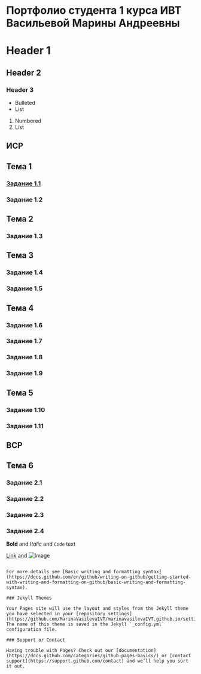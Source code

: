 
# Портфолио студента 1 курса ИВТ Васильевой Марины Андреевны

# Header 1
## Header 2
### Header 3

- Bulleted
- List

1. Numbered
2. List
## ИСР

## Тема 1

### [Задание 1.1](https://github.com/MarinaVasilevaIVT/marinavasilevaIVT.github.io/blob/main/%D0%92%D0%B0%D1%81%D0%B8%D0%BB%D1%8C%D0%B5%D0%B2%D0%B0%20%D0%9C.%D0%90.%2C%20%D0%B3%D1%80.1.1%2C%20%D0%97%D0%B0%D0%B4%D0%B0%D0%BD%D0%B8%D0%B5%201.1%20%D0%98%D0%A1%D0%A0.pdf)

### Задание 1.2

## Тема 2

### Задание 1.3

## Тема 3

### Задание 1.4

### Задание 1.5

## Тема 4

### Задание 1.6

### Задание 1.7

### Задание 1.8

### Задание 1.9

## Тема 5

### Задание 1.10

### Задание 1.11

## ВСР
## Тема 6

### Задание 2.1

### Задание 2.2

### Задание 2.3

### Задание 2.4

**Bold** and _Italic_ and `Code` text

[Link](url) and ![Image](src)
```

For more details see [Basic writing and formatting syntax](https://docs.github.com/en/github/writing-on-github/getting-started-with-writing-and-formatting-on-github/basic-writing-and-formatting-syntax).

### Jekyll Themes

Your Pages site will use the layout and styles from the Jekyll theme you have selected in your [repository settings](https://github.com/MarinaVasilevaIVT/marinavasilevaIVT.github.io/settings/pages). The name of this theme is saved in the Jekyll `_config.yml` configuration file.

### Support or Contact

Having trouble with Pages? Check out our [documentation](https://docs.github.com/categories/github-pages-basics/) or [contact support](https://support.github.com/contact) and we’ll help you sort it out.
